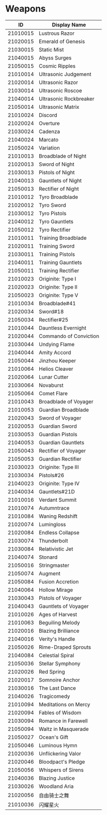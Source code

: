 # Weapons

| ID  | Display Name |
|-----|--------------|
| 21010015 | Lustrous Razor |
| 21020015 | Emerald of Genesis |
| 21030015 | Static Mist |
| 21040015 | Abyss Surges |
| 21050015 | Cosmic Ripples |
| 21010014 | Ultrasonic Judgement |
| 21020014 | Ultrasonic Razor |
| 21030014 | Ultrasonic Roscoe |
| 21040014 | Ultrasonic Rockbreaker |
| 21050014 | Ultrasonic Matrix |
| 21010024 | Discord |
| 21020024 | Overture |
| 21030024 | Cadenza |
| 21040024 | Marcato |
| 21050024 | Variation |
| 21010013 | Broadblade of Night |
| 21020013 | Sword of Night |
| 21030013 | Pistols of Night |
| 21040013 | Gauntlets of Night |
| 21050013 | Rectifier of Night |
| 21010012 | Tyro Broadblade |
| 21020012 | Tyro Sword |
| 21030012 | Tyro Pistols |
| 21040012 | Tyro Gauntlets |
| 21050012 | Tyro Rectifier |
| 21010011 | Training Broadblade |
| 21020011 | Training Sword |
| 21030011 | Training Pistols |
| 21040011 | Training Gauntlets |
| 21050011 | Training Rectifier |
| 21010023 | Originite: Type I |
| 21020023 | Originite: Type II |
| 21050023 | Originite: Type V |
| 21010034 | Broadblade#41 |
| 21020034 | Sword#18 |
| 21050034 | Rectifier#25 |
| 21010044 | Dauntless Evernight |
| 21020044 | Commando of Conviction |
| 21030044 | Undying Flame |
| 21040044 | Amity Accord |
| 21050044 | Jinzhou Keeper |
| 21010064 | Helios Cleaver |
| 21020064 | Lunar Cutter |
| 21030064 | Novaburst |
| 21050064 | Comet Flare |
| 21010043 | Broadblade of Voyager |
| 21010053 | Guardian Broadblade |
| 21020043 | Sword of Voyager |
| 21020053 | Guardian Sword |
| 21030053 | Guardian Pistols |
| 21040053 | Guardian Gauntlets |
| 21050043 | Rectifier of Voyager |
| 21050053 | Guardian Rectifier |
| 21030023 | Originite: Type III |
| 21030034 | Pistols#26 |
| 21040023 | Originite: Type IV |
| 21040034 | Gauntlets#21D |
| 21010016 | Verdant Summit |
| 21010074 | Autumntrace |
| 21010084 | Waning Redshift |
| 21020074 | Lumingloss |
| 21020084 | Endless Collapse |
| 21030074 | Thunderbolt |
| 21030084 | Relativistic Jet |
| 21040074 | Stonard |
| 21050016 | Stringmaster |
| 21050074 | Augment |
| 21050084 | Fusion Accretion |
| 21040064 | Hollow Mirage |
| 21030043 | Pistols of Voyager |
| 21040043 | Gauntlets of Voyager |
| 21010026 | Ages of Harvest |
| 21010063 | Beguiling Melody |
| 21020016 | Blazing Brilliance |
| 21040016 | Verity's Handle |
| 21050026 | Rime-Draped Sprouts |
| 21040084 | Celestial Spiral |
| 21050036 | Stellar Symphony |
| 21020026 | Red Spring |
| 21020017 | Somnoire Anchor |
| 21030016 | The Last Dance |
| 21040026 | Tragicomedy |
| 21010094 | Meditations on Mercy |
| 21020094 | Fables of Wisdom |
| 21030094 | Romance in Farewell |
| 21050094 | Waltz in Masquerade |
| 21050027 | Ocean's Gift |
| 21050046 | Luminous Hymn |
| 21020036 | Unflickering Valor |
| 21020046 | Bloodpact's Pledge |
| 21050056 | Whispers of Sirens |
| 21040036 | Blazing Justice |
| 21030026 | Woodland Aria |
| 21020056 | 自由骑士之舞 |
| 21010036 | 闪耀星火 |
